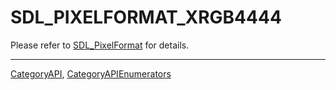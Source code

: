 # SDL_PIXELFORMAT_XRGB4444

Please refer to [SDL_PixelFormat](SDL_PixelFormat) for details.

----
[CategoryAPI](CategoryAPI), [CategoryAPIEnumerators](CategoryAPIEnumerators)

